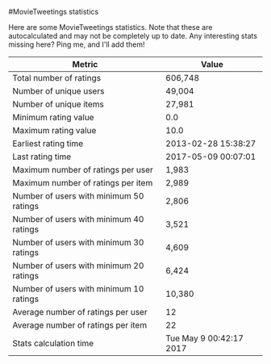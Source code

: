 #MovieTweetings statistics

Here are some MovieTweetings statistics. Note that these are autocalculated and may not be completely up to date. Any interesting stats missing here? Ping me, and I'll add them!

Metric | Value
--- | ---
Total number of ratings                 | 606,748
Number of unique users                  | 49,004
Number of unique items                  | 27,981
Minimum rating value                    | 0.0
Maximum rating value                    | 10.0
Earliest rating time                    | 2013-02-28 15:38:27
Last rating time                        | 2017-05-09 00:07:01
Maximum number of ratings per user      | 1,983
Maximum number of ratings per item      | 2,989
Number of users with minimum 50 ratings | 2,806
Number of users with minimum 40 ratings | 3,521
Number of users with minimum 30 ratings | 4,609
Number of users with minimum 20 ratings | 6,424
Number of users with minimum 10 ratings | 10,380
Average number of ratings per user      | 12
Average number of ratings per item      | 22
Stats calculation time                  | Tue May  9 00:42:17 2017


